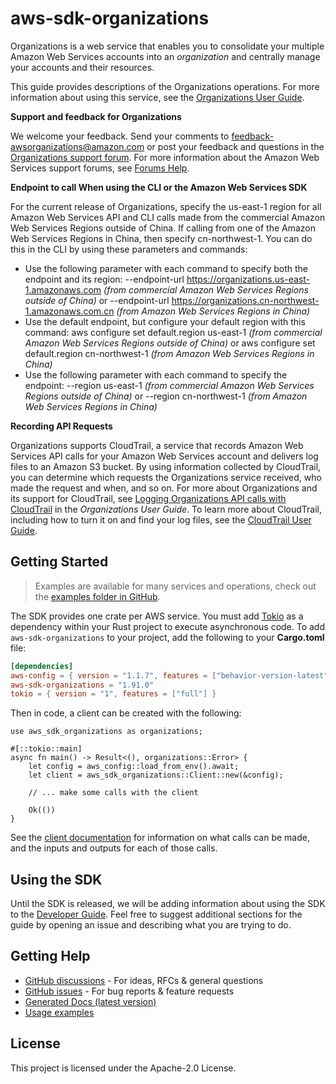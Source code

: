 # aws-sdk-organizations

Organizations is a web service that enables you to consolidate your multiple Amazon Web Services accounts into an _organization_ and centrally manage your accounts and their resources.

This guide provides descriptions of the Organizations operations. For more information about using this service, see the [Organizations User Guide](https://docs.aws.amazon.com/organizations/latest/userguide/orgs_introduction.html).

__Support and feedback for Organizations__

We welcome your feedback. Send your comments to [feedback-awsorganizations@amazon.com](mailto:feedback-awsorganizations@amazon.com) or post your feedback and questions in the [Organizations support forum](http://forums.aws.amazon.com/forum.jspa?forumID=219). For more information about the Amazon Web Services support forums, see [Forums Help](http://forums.aws.amazon.com/help.jspa).

__Endpoint to call When using the CLI or the Amazon Web Services SDK__

For the current release of Organizations, specify the us-east-1 region for all Amazon Web Services API and CLI calls made from the commercial Amazon Web Services Regions outside of China. If calling from one of the Amazon Web Services Regions in China, then specify cn-northwest-1. You can do this in the CLI by using these parameters and commands:
  - Use the following parameter with each command to specify both the endpoint and its region: --endpoint-url https://organizations.us-east-1.amazonaws.com _(from commercial Amazon Web Services Regions outside of China)_ or --endpoint-url https://organizations.cn-northwest-1.amazonaws.com.cn _(from Amazon Web Services Regions in China)_
  - Use the default endpoint, but configure your default region with this command: aws configure set default.region us-east-1 _(from commercial Amazon Web Services Regions outside of China)_ or aws configure set default.region cn-northwest-1 _(from Amazon Web Services Regions in China)_
  - Use the following parameter with each command to specify the endpoint: --region us-east-1 _(from commercial Amazon Web Services Regions outside of China)_ or --region cn-northwest-1 _(from Amazon Web Services Regions in China)_

__Recording API Requests__

Organizations supports CloudTrail, a service that records Amazon Web Services API calls for your Amazon Web Services account and delivers log files to an Amazon S3 bucket. By using information collected by CloudTrail, you can determine which requests the Organizations service received, who made the request and when, and so on. For more about Organizations and its support for CloudTrail, see [Logging Organizations API calls with CloudTrail](https://docs.aws.amazon.com/organizations/latest/userguide/orgs_incident-response.html#orgs_cloudtrail-integration) in the _Organizations User Guide_. To learn more about CloudTrail, including how to turn it on and find your log files, see the [CloudTrail User Guide](https://docs.aws.amazon.com/awscloudtrail/latest/userguide/what_is_cloud_trail_top_level.html).

## Getting Started

> Examples are available for many services and operations, check out the
> [examples folder in GitHub](https://github.com/awslabs/aws-sdk-rust/tree/main/examples).

The SDK provides one crate per AWS service. You must add [Tokio](https://crates.io/crates/tokio)
as a dependency within your Rust project to execute asynchronous code. To add `aws-sdk-organizations` to
your project, add the following to your **Cargo.toml** file:

```toml
[dependencies]
aws-config = { version = "1.1.7", features = ["behavior-version-latest"] }
aws-sdk-organizations = "1.91.0"
tokio = { version = "1", features = ["full"] }
```

Then in code, a client can be created with the following:

```rust,no_run
use aws_sdk_organizations as organizations;

#[::tokio::main]
async fn main() -> Result<(), organizations::Error> {
    let config = aws_config::load_from_env().await;
    let client = aws_sdk_organizations::Client::new(&config);

    // ... make some calls with the client

    Ok(())
}
```

See the [client documentation](https://docs.rs/aws-sdk-organizations/latest/aws_sdk_organizations/client/struct.Client.html)
for information on what calls can be made, and the inputs and outputs for each of those calls.

## Using the SDK

Until the SDK is released, we will be adding information about using the SDK to the
[Developer Guide](https://docs.aws.amazon.com/sdk-for-rust/latest/dg/welcome.html). Feel free to suggest
additional sections for the guide by opening an issue and describing what you are trying to do.

## Getting Help

* [GitHub discussions](https://github.com/awslabs/aws-sdk-rust/discussions) - For ideas, RFCs & general questions
* [GitHub issues](https://github.com/awslabs/aws-sdk-rust/issues/new/choose) - For bug reports & feature requests
* [Generated Docs (latest version)](https://awslabs.github.io/aws-sdk-rust/)
* [Usage examples](https://github.com/awslabs/aws-sdk-rust/tree/main/examples)

## License

This project is licensed under the Apache-2.0 License.

